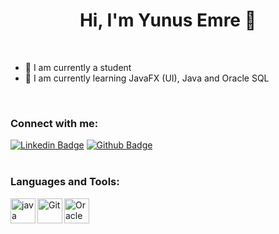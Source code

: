 <h1 align="center">Hi, I'm Yunus Emre 👋</h1>

<br />

- 🔭 I am currently a student
- 🌱 I am currently learning JavaFX (UI), Java and Oracle SQL

<br />

<h3 align="left">Connect with me:</h3>

[![Linkedin Badge](https://img.shields.io/badge/LinkedIn-0077B5?style=for-the-badge&logo=linkedin&logoColor=white)](https://www.linkedin.com/in/yunus-emre-karaman-a2947331b/)   [![Github Badge](https://img.shields.io/badge/GitHub-100000?style=for-the-badge&logo=github&logoColor=white)](https://github.com/emreEngineering)   
<br />

<h3 align="left">Languages and Tools:</h3>


<img align="left"  alt="java" width="40px" src="https://cdn.icon-icons.com/icons2/2415/PNG/512/java_original_wordmark_logo_icon_146459.png" />

<img align="left" alt="Git" width="40px" src="https://cdn.icon-icons.com/icons2/2415/PNG/512/git_original_wordmark_logo_icon_146510.png" />

<img align="left" alt="Oracle SQL" width="40px" src="https://cdn-icons-png.flaticon.com/512/226/226777.png" />


